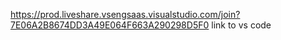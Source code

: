 https://prod.liveshare.vsengsaas.visualstudio.com/join?7E06A2B8674DD3A49E064F663A290298D5F0
link to vs code
